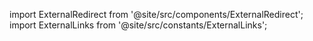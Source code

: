 import ExternalRedirect from '@site/src/components/ExternalRedirect';
import ExternalLinks from '@site/src/constants/ExternalLinks';

<ExternalRedirect to={ExternalLinks.PRIVACY_POLICY} />
